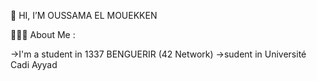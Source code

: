 
  
  👋 HI, I’M OUSSAMA EL MOUEKKEN 


👨🏻‍💻  About Me :


  ->I'm a student in 1337 BENGUERIR (42 Network)
  ->sudent in Université Cadi Ayyad
  
